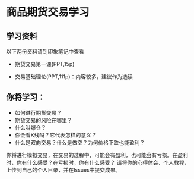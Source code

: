 # 商品期货交易学习

## 学习资料

以下两份资料请到印象笔记中查看

- 期货交易第一课(PPT,15p)

- 交易基础理论(PPT,111p)：内容较多，建议作为选读

## 你将学习：

- 如何进行期货交易？
- 期货交易的风险在哪里？
- 什么叫爆仓？
- 你会看K线吗？它代表怎样的意义？
- 什么是双向交易？什么是做空？为何价格下跌也能盈利？

你将进行模拟交易，在交易的过程中，可能会有盈利，也可能会有亏损。在盈利时，你有什么感受？在亏损时，你有什么感受？
请将你的心得体会、个人教程，上传到自己的个人目录，并在Issues中提交成果。